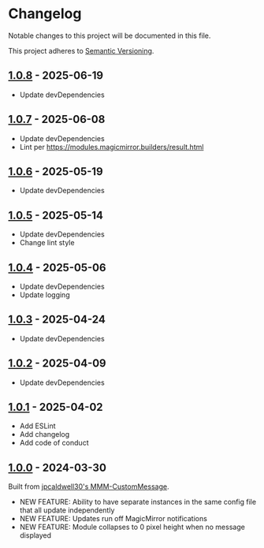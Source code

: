 # Changelog

Notable changes to this project will be documented in this file.

This project adheres to [Semantic Versioning](https://semver.org/spec/v2.0.0.html).

## [1.0.8](https://github.com/dathbe/MMM-CustomText/compare/1.0.7...v1.0.8) - 2025-06-19

- Update devDependencies

## [1.0.7](https://github.com/dathbe/MMM-CustomText/compare/1.0.6...v1.0.7) - 2025-06-08

- Update devDependencies
- Lint per https://modules.magicmirror.builders/result.html

## [1.0.6](https://github.com/dathbe/MMM-CustomText/compare/1.0.5...v1.0.6) - 2025-05-19

- Update devDependencies

## [1.0.5](https://github.com/dathbe/MMM-CustomText/compare/1.0.4...v1.0.5) - 2025-05-14

- Update devDependencies
- Change lint style

## [1.0.4](https://github.com/dathbe/MMM-CustomText/compare/1.0.3...v1.0.4) - 2025-05-06

- Update devDependencies
- Update logging

## [1.0.3](https://github.com/dathbe/MMM-CustomText/compare/1.0.2...v1.0.3) - 2025-04-24

- Update devDependencies

## [1.0.2](https://github.com/dathbe/MMM-CustomText/compare/1.0.1...v1.0.2) - 2025-04-09

- Update devDependencies

## [1.0.1](https://github.com/dathbe/MMM-CustomText/compare/1.0.0...v1.0.1) - 2025-04-02

- Add ESLint
- Add changelog
- Add code of conduct

## [1.0.0](https://github.com/jpcaldwell30/MMM-CustomMessage/compare/master...dathbe:2.0.0) - 2024-03-30

Built from [jpcaldwell30's MMM-CustomMessage](https://github.com/jpcaldwell30/MMM-CustomMessage).

- NEW FEATURE: Ability to have separate instances in the same config file that all update independently
- NEW FEATURE: Updates run off MagicMirror notifications
- NEW FEATURE: Module collapses to 0 pixel height when no message displayed
